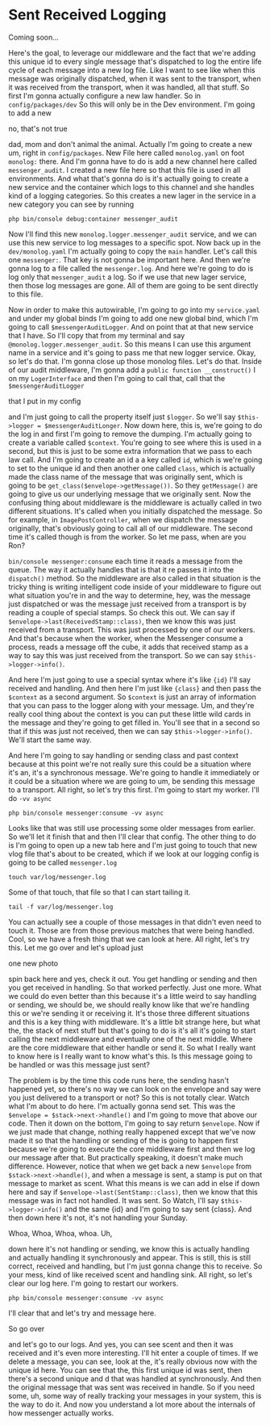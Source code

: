 # Sent Received Logging

Coming soon...

Here's the goal, to leverage our middleware and the fact that we're adding this
unique id to every single message that's dispatched to log the entire life cycle of
each message into a new log file. Like I want to see like when this message was
originally dispatched, when it was sent to the transport, when it was received from
the transport, when it was handled, all that stuff. So first I'm gonna actually
configure a new law handler. So in `config/packages/dev` So this will only
be in the Dev environment. I'm going to add a new

no, that's not true

dad, mom and don't animal the animal. Actually I'm going to create a new um, right in
`config/packages`. New File here called `monolog.yaml` on foot `monolog:` there. And I'm
gonna have to do is add a new channel here called `messenger_audit`. I created a new
file here so that this file is used in all environments. And what that's gonna do is
it's actually going to create a new service and the container which logs to this
channel and she handles kind of a logging categories. So this creates a new lager in
the service in a new category you can see by running 

```terminal
php bin/console debug:container messenger_audit
```

Now I'll find this new `monolog.logger.messenger_audit` service, and we can use this
new service to log messages to a specific spot. Now back up in the `dev/monolog.yaml`
I'm actually going to copy the `main` handler. Let's call this one `messenger:`. That key
is not gonna be important here. And then we're gonna log to a file called the
`messenger.log`. And here we're going to do is log only that `messenger_audit` a log.
So if we use that new lager service, then those log messages are gone. All of them
are going to be sent directly to this file.

Now in order to make this autowirable, I'm going to go into my `service.yaml` and
under my global binds I'm going to add one new global bind, which I'm going to call
`$messengerAuditLogger`. And on point that at that new service that I have. So I'll
copy that from my terminal and say `@monolog.logger.messenger_audit`. So
this means I can use this argument name in a service and it's going to pass me that
new logger service. Okay, so let's do that. I'm gonna close up those monolog files.
Let's do that. Inside of our audit middleware, I'm gonna add a 
`public function __construct()` I on my `LogerInterface` and then I'm going to call
that, call that the `$messengerAuditLogger`

that I put in my config

and I'm just going to call the property itself just `$logger`. So we'll say 
`$this->logger = $messengerAuditLonger`. Now down here, this is, we're going to do the log in and
first I'm going to remove the dumping. I'm actually going to create a variable called
`$context`. You're going to see where this is used in a second, but this is just to be
some extra information that we pass to each law call. And I'm going to create an id
a a key called `id`, which is we're going to set to the unique id and then another one
called `class`, which is actually made the class name of the message that was
originally sent, which is going to be `get_class($envelope->getMessage())`. So they 
`getMessage()` are going to give us our underlying message that we originally sent. Now the
confusing thing about middleware is the middleware is actually called in two
different situations. It's called when you initially dispatched the message. So for
example, in `ImagePostController`, when we dispatch the message originally, that's
obviously going to call all of our middleware. The second time it's called though is
from the worker. So let me pass, when are you Ron?

`bin/console messenger:consume` each time it reads a message from the queue. The
way it actually handles that is that it re passes it into the `dispatch()` method. So the
middleware are also called in that situation is the tricky thing is writing
intelligent code inside of your middleware to figure out what situation you're in and
the way to determine, hey, was the message just dispatched or was the message just
received from a transport is by reading a couple of special stamps. So check this
out. We can say if `$envelope->last(ReceivedStamp::class)`, then we know this was
just received from a transport. This was just processed by one of our workers. And
that's because when the worker, when the Messenger consume a process, reads a message
off the cube, it adds that received stamp as a way to say this was just received from
the transport. So we can say `$this->logger->info()`.

And here I'm just going to use a special syntax where it's like `{id}`
I'll say received and handling. And then here I'm just like `{class}`
and then pass the `$context` as a second argument. So `$context` is just an array of
information that you can pass to the logger along with your message. Um, and they're
really cool thing about the context is you can put these little wild cards in the
message and they're going to get filled in. You'll see that in a second so that if
this was just not received, then we can say `$this->logger->info()`. We'll start the same
way.

And here I'm going to say handling or sending class and past context because at this
point we're not really sure this could be a situation where it's an, it's a
synchronous message. We're going to handle it immediately or it could be a situation
where we are going to um, be sending this message to a transport. All right, so let's
try this first. I'm going to start my worker. I'll do `-vv async`

```terminal-silent
php bin/console messenger:consume -vv async
```

Looks like that was still use processing some older messages from earlier. So we'll let it
finish that and then I'll clear that config. The other thing to do is I'm going to
open up a new tab here and I'm just going to touch that new vlog file that's about to
be created, which if we look at our logging config is going to be called `messenger.log`

```terminal-silent
touch var/log/messenger.log
```

Some of that touch, that file so that I can start tailing it. 

```terminal
tail -f var/log/messenger.log
```

You can actually see a couple of those messages in that
didn't even need to touch it. Those are from those previous matches that were being
handled. Cool, so we have a fresh thing that we can look at here. All right, let's
try this. Let me go over and let's upload just

one new photo

spin back here and yes, check it out. You get handling or sending and then you get
received in handling. So that worked perfectly. Just one more. What we could do even
better than this because it's a little weird to say handling or sending, we should
be, we should really know like that we're handling this or we're sending it or
receiving it. It's those three different situations and this is a key thing with
middleware. It's a little bit strange here, but what the, the stack of next stuff but
that's going to do is it's all it's going to start calling the next middleware and
eventually one of the next middle. Where are the core middleware that either handle
or send it. So what I really want to know here is I really want to know what's this.
Is this message going to be handled or was this message just sent?

The problem is by the time this code runs here, the sending hasn't happened yet, so
there's no way we can look on the envelope and say were you just delivered to a
transport or not? So this is not totally clear. Watch what I'm about to do here. I'm
actually gonna send set. This was the `$envelope = $stack->next->handle()` and I'm
going to move that above our code. Then it down on the bottom, I'm going to say
return `$envelope`. Now if we just made that change, nothing really happened except that
we've now made it so that the handling or sending of the is going to happen first
because we're going to execute the core middleware first and then we log our message
after that. But practically speaking, it doesn't make much difference. However,
notice that when we get back a new `$envelope` from `$stack->next->handle()`, and when
a message is sent, a stamp is put on that message to market as scent. What this means
is we can add in else if down here and say if `$envelope->last(SentStamp::class)`,
then we know that this message was in fact not handled. It was sent. So Watch, I'll
say `$this->logger->info()` and the same {id} and I'm going to say sent {class}. And then
down here it's not, it's not handling your Sunday.

Whoa, Whoa, Whoa, whoa. Uh,

down here it's not handling or sending, we know this is actually handling and
actually handling it synchronously and appear. This is still, this is still correct,
received and handling, but I'm just gonna change this to receive. So your mess, kind
of like received scent and handling sink. All right, so let's clear our log here. I'm
going to restart our workers. 

```terminal-silent
php bin/console messenger:consume -vv async
```

I'll clear that and let's try and message here.

So go over

and let's go to our logs. And yes, you can see scent and then it was received and
it's even more interesting. I'll hit enter a couple of times. If we delete a message,
you can see, look at the, it's really obvious now with the unique id here. You can
see that the, this first unique id was sent, then there's a second unique and d that
was handled at synchronously. And then the original message that was sent was
received in handle. So if you need some, uh, some way of really tracking your
messages in your system, this is the way to do it. And now you understand a lot more
about the internals of how messenger actually works.
